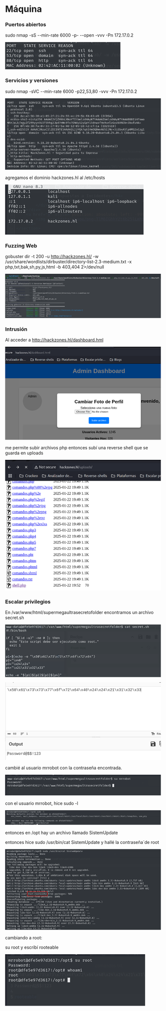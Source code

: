# Máquina

### Puertos abiertos

sudo nmap -sS --min-rate 6000 -p- --open -vvv -Pn 172.17.0.2

![alt text](image.png)

### Servicios y versiones

sudo nmap -sVC --min-rate 6000 -p22,53,80 -vvv -Pn 172.17.0.2

![alt text](image-1.png)

agregamos el dominio hackzones.hl al /etc/hosts

![alt text](image-2.png)

### Fuzzing Web

gobuster dir -t 200 -u http://hackzones.hl/ -w /usr/share/wordlists/dirbuster/directory-list-2.3-medium.txt -x php,txt,bak,sh,py,js,html -b 403,404 2>/dev/null

![alt text](image-3.png)

### Intrusión

Al acceder a http://hackzones.hl/dashboard.hml

![alt text](image-4.png)

me permite subir archivos php entonces subí una reverse shell que se guarda en uploads

![alt text](image-12.png)

### Escalar privilegios

En /var/www/html/supermegaultrasecretofolder encontramos un archivo secret.sh

![alt text](image-7.png)

![alt text](image-6.png)

cambié al usuario mrrobot con la contraseña encontrada.

![alt text](image-8.png)

con el usuario mrrobot, hice sudo -l

![alt text](image-9.png)

entonces en /opt hay un archivo llamado SistemUpdate

entonces hice sudo /usr/bin/cat SistemUpdate y hallé la contraseña´de root

![alt text](image-10.png)

cambiando a root:

su root y escribí rooteable

![alt text](image-11.png)


